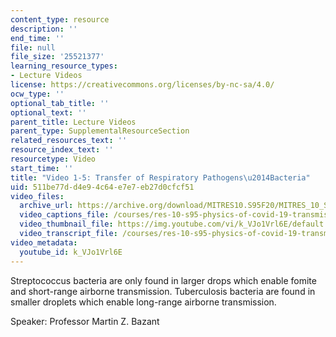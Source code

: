 ```yaml
---
content_type: resource
description: ''
end_time: ''
file: null
file_size: '25521377'
learning_resource_types:
- Lecture Videos
license: https://creativecommons.org/licenses/by-nc-sa/4.0/
ocw_type: ''
optional_tab_title: ''
optional_text: ''
parent_title: Lecture Videos
parent_type: SupplementalResourceSection
related_resources_text: ''
resource_index_text: ''
resourcetype: Video
start_time: ''
title: "Video 1-5: Transfer of Respiratory Pathogens\u2014Bacteria"
uid: 511be77d-d4e9-4c64-e7e7-eb27d0cfcf51
video_files:
  archive_url: https://archive.org/download/MITRES10.S95F20/MITRES_10_S95F20_0105_300k.mp4
  video_captions_file: /courses/res-10-s95-physics-of-covid-19-transmission-fall-2020/37c6417c8a7c542aba461e5a859b7a2c_k_VJo1Vrl6E.vtt
  video_thumbnail_file: https://img.youtube.com/vi/k_VJo1Vrl6E/default.jpg
  video_transcript_file: /courses/res-10-s95-physics-of-covid-19-transmission-fall-2020/6643a72f48eea2f70967dd3d7e0cff11_k_VJo1Vrl6E.pdf
video_metadata:
  youtube_id: k_VJo1Vrl6E
---
```


Streptococcus bacteria are only found in larger drops which enable fomite and short-range airborne transmission. Tuberculosis bacteria are found in smaller droplets which enable long-range airborne transmission.

Speaker: Professor Martin Z. Bazant

